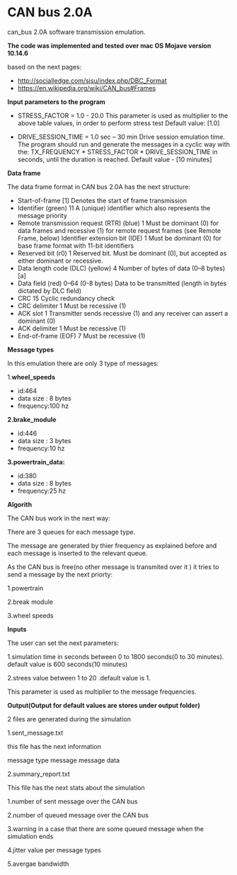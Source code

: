 # CAN bus 2.0A
can_bus 2.0A software transmission emulation.

**The code was implemented and tested over mac OS Mojave version 10.14.6**

based on the next pages:
- http://socialledge.com/sjsu/index.php/DBC_Format
- https://en.wikipedia.org/wiki/CAN_bus#Frames

**Input parameters to the program**

- STRESS_FACTOR = 1.0 - 20.0
This parameter is used as multiplier to the above table values, in order to perform stress test
Default value: [1.0]

- DRIVE_SESSION_TIME = 1.0 sec – 30 min
Drive session emulation time. The program should run and generate the messages in a cyclic way with the:
TX_FREQUENCY * STRESS_FACTOR * DRIVE_SESSION_TIME in seconds, until the duration is reached.
Default value - [10 minutes]


**Data frame**

The data frame format in CAN bus 2.0A has the next structure:

- Start-of-frame [1]	Denotes the start of frame transmission
- Identifier (green)	11	A (unique) identifier which also represents the message priority
- Remote transmission request (RTR) (blue)	1	Must be dominant (0) for data frames and recessive (1) for remote request frames (see Remote Frame, below)
Identifier extension bit (IDE)	1	Must be dominant (0) for base frame format with 11-bit identifiers
- Reserved bit (r0)	1	Reserved bit. Must be dominant (0), but accepted as either dominant or recessive.
- Data length code (DLC) (yellow)	4	Number of bytes of data (0–8 bytes)[a]
- Data field (red)	0–64 (0-8 bytes)	Data to be transmitted (length in bytes dictated by DLC field)
- CRC	15	Cyclic redundancy check
- CRC delimiter	1	Must be recessive (1)
- ACK slot	1	Transmitter sends recessive (1) and any receiver can assert a dominant (0)
- ACK delimiter	1	Must be recessive (1)
- End-of-frame (EOF)	7	Must be recessive (1)


**Message types**

In this emulation there are only 3 type of messages:

1.**wheel_speeds**
- id:464
- data size : 8 bytes
- frequency:100 hz

**2.brake_module**
- id:446
- data size : 3 bytes
- frequency:10 hz

**3.powertrain_data:**
- id:380
- data size : 8 bytes
- frequency:25 hz

**Algorith**

The CAN bus work in the next way:

There are 3 queues for each message type.

The message are generated by thier frequency as explained before and each message is inserted to the relevant queue.

As the CAN bus is free(no other message is transmited over it  ) it tries to send a message by the next priorty:

1.powertrain

2.break module

3.wheel speeds


**Inputs**

The user can set the next parameters:

1.simulation time in seconds between 0 to 1800 seconds(0 to 30 minutes). default value is 600 seconds(10 minutes)

2.strees value between 1 to 20 .default value is 1.

This parameter is used as multiplier to the message frequencies.

**Output(Output for default values are stores under output folder)**


2 files are generated during the simulation

1.sent_message.txt

this file has the next information

<time stamp in usec> message type message message data
  
2.summary_report.txt
  
This file has the next stats about the simulation

1.number of sent message over the CAN bus
  
2.number of queued message over the CAN bus
  
3.warning in a case that there are some queued message when the simulation ends
  
4.jitter value per message types
  
5.avergae bandwidth











